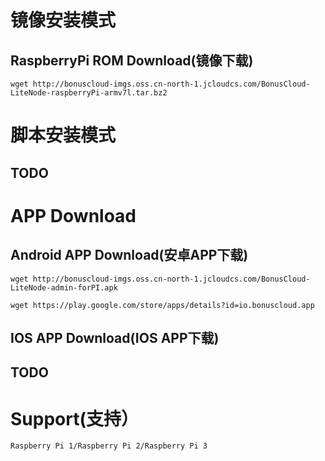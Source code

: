 # 镜像安装模式
## RaspberryPi ROM Download(镜像下载)
```
wget http://bonuscloud-imgs.oss.cn-north-1.jcloudcs.com/BonusCloud-LiteNode-raspberryPi-armv7l.tar.bz2
```
# 脚本安装模式
## TODO
# APP Download
## Android APP Download(安卓APP下载)
```
wget http://bonuscloud-imgs.oss.cn-north-1.jcloudcs.com/BonusCloud-LiteNode-admin-forPI.apk
```
```
wget https://play.google.com/store/apps/details?id=io.bonuscloud.app
```
## IOS APP Download(IOS APP下载)
## TODO
# Support(支持）
```
Raspberry Pi 1/Raspberry Pi 2/Raspberry Pi 3
```
